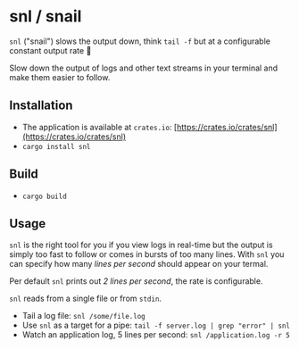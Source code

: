 # snl / snail
`snl` ("snail") slows the output down, think `tail -f` but at a configurable constant output rate 🐌

Slow down the output of logs and other text streams in your terminal and make them easier to follow.

## Installation
* The application is available at `crates.io`: [https://crates.io/crates/snl](https://crates.io/crates/snl)
* `cargo install snl`

## Build
* `cargo build`

## Usage
`snl` is the right tool for you if you view logs in real-time but the output is simply too fast to follow or comes in bursts of too many lines. With `snl` you can specify how many *lines per second* should appear on your termal.

Per default `snl` prints out *2 lines per second*, the rate is configurable.

`snl` reads from a single file or from `stdin`.

* Tail a log file: `snl /some/file.log`
* Use `snl` as a target for a pipe: `tail -f server.log | grep "error" | snl`
* Watch an application log, 5 lines per second: `snl /application.log -r 5`
